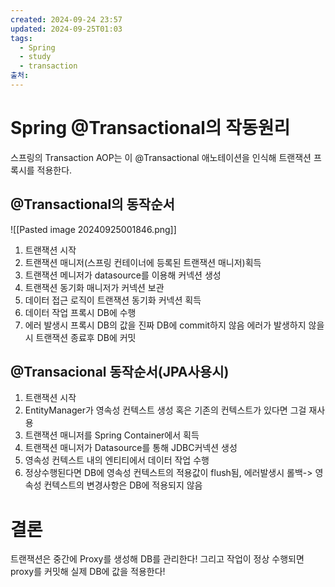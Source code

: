 ```yaml
---
created: 2024-09-24 23:57
updated: 2024-09-25T01:03
tags:
  - Spring
  - study
  - transaction
출처: 
---
```

# Spring @Transactional의 작동원리
스프링의 Transaction AOP는 이 @Transactional 애노테이션을 인식해 트랜잭션 프록시를 적용한다.
## @Transactional의 동작순서
![[Pasted image 20240925001846.png]]
1. 트랜잭션 시작 
2. 트랜잭션 매니저(스프링 컨테이너에 등록된 트랜잭션 매니저)획득 
3. 트랜잭션 메니저가 datasource를 이용해 커넥션 생성 
4. 트랜잭션 동기화 매니저가 커넥션 보관
5. 데이터 접근 로직이 트랜잭션 동기화 커넥션 획득 
6. 데이터 작업 프록시 DB에 수행 
7. 에러 발생시 프록시 DB의 값을 진짜 DB에 commit하지 않음 에러가 발생하지 않을 시 트랜잭션 종료후 DB에 커밋

## @Transacional 동작순서(JPA사용시)
1. 트랜잭션 시작 
2. EntityManager가 영속성 컨텍스트 생성 혹은 기존의 컨텍스트가 있다면 그걸 재사용 
3. 트랜잭션 매니저를 Spring Container에서 획득 
4. 트랜잭션 매니저가 Datasource를 통해 JDBC커넥션 생성 
5. 영속성 컨텍스트 내의 엔티티에서 데이터 작업 수행 
6. 정상수행된다면 DB에 영속성 컨텍스트의 적용값이 flush됨, 에러발생시 롤백-> 영속성 컨텍스트의 변경사항은 DB에 적용되지 않음
# 결론
트랜잭션은 중간에 Proxy를 생성해 DB를 관리한다! 
그리고 작업이 정상 수행되면 proxy를 커밋해 실제 DB에 값을 적용한다!